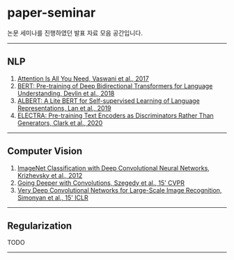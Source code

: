 # paper-seminar
논문 세미나를 진행하였던 발표 자료 모음 공간입니다.
***
## NLP
1. [Attention Is All You Need, Vaswani et al., 2017](https://arxiv.org/pdf/1706.03762.pdf)
2. [BERT: Pre-training of Deep Bidirectional Transformers for Language Understanding, Devlin et al., 2018](https://arxiv.org/pdf/1810.04805.pdf)
3. [ALBERT: A Lite BERT for Self-supervised Learning of Language Representations, Lan et al., 2019](https://arxiv.org/pdf/1909.11942.pdf)
4. [ELECTRA: Pre-training Text Encoders as Discriminators Rather Than Generators, Clark et al., 2020](https://arxiv.org/pdf/2003.10555.pdf)
***
## Computer Vision
1. [ImageNet Classification with Deep Convolutional Neural Networks, Krizhevsky et al., 2012](https://proceedings.neurips.cc/paper/4824-imagenet-classification-with-deep-convolutional-neural-networks.pdf)
2. [Going Deeper with Convolutions, Szegedy et al., 15' CVPR](https://arxiv.org/pdf/1409.4842.pdf)
3. [Very Deep Convolutional Networks for Large-Scale Image Recognition, Simonyan et al., 15' ICLR](https://arxiv.org/pdf/1409.1556.pdf)
***
## Regularization
TODO
***
